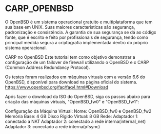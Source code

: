 # CARP_OPENBSD
O OpenBSD é um sistema operacional gratuito e multiplataforma que tem sua base em UNIX. Suas maiores características são segurança, padronização e consistência. A garantia de sua segurança se dá ao código fonte, que é escrito e feito por profissionais de segurança, tendo como principal medida segura a criptografia implementada dentro do próprio sistema operacional. 


CARP no OpenBSD
Este tutorial tem como objetivo demonstrar a configuração de um failover de firewall utilizando o OpenBSD e o CARP (Common Address Redundancy Protocol).

Os testes foram realizados em máquinas virtuais com a versão 6.6 do OpenBSD, disponível para download na página oficial do sistema. https://www.openbsd.org/faq/faq4.html#Download

Após fazer o download da ISO do OpenBSD, siga os passos abaixo para criação das máquinas virtuais, "OpenBSD_fw0" e "OpenBSD_fw1":

Configuração da Máquina Virtual:
Nome: OpenBSD_fw0 e OpenBSD_fw2
Memória Base: 4 GB
Disco Rígido Virtual: 8 GB
Rede: Adaptador 1: conectado a NAT
Adaptador 2: conectado a rede interna(internal_net)
Adaptador 3: conectado a rede interna(pfsync)
